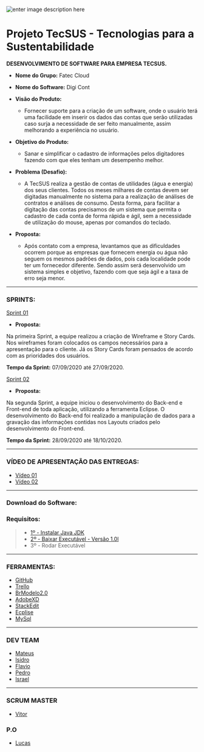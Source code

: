 ![enter image description here](https://github.com/assenvitor/ProjetoTecSUS/blob/master/Sprint%2001/Logo/DIGI%20CONT.png?raw=true%02)


# Projeto TecSUS - Tecnologias para a Sustentabilidade

**DESENVOLVIMENTO DE SOFTWARE PARA EMPRESA TECSUS.**

- **Nome do Grupo:** Fatec Cloud
- **Nome do Software:** Digi Cont
- **Visão do Produto:** 
   - Fornecer suporte para a criação de um software, onde o usuário terá uma facilidade em inserir os dados das contas que serão utilizadas caso surja a necessidade de ser feito manualmente, assim melhorando a experiência no usuário.
  
  
 - **Objetivo do Produto:** 
   - Sanar e simplificar o cadastro de informações pelos digitadores fazendo com que eles tenham um desempenho melhor.
  
- **Problema (Desafio):** 
	- A TecSUS realiza a gestão de contas de utilidades (água e energia) dos seus clientes. Todos os meses milhares de contas devem ser digitadas manualmente no sistema para a realização de análises de contratos e análises de consumo.
Desta forma, para facilitar a digitação das contas precisamos de um sistema que permita o cadastro de cada conta de forma rápida e ágil, sem a necessidade de utilização do mouse, apenas por comandos do teclado.

- **Proposta:**

	- Após contato com a empresa, levantamos que as dificuldades ocorrem porque as empresas que fornecem energia ou água não seguem os mesmos padrões de dados, pois cada localidade pode ter um fornecedor diferente. Sendo assim será desenvolvido um sistema simples e objetivo, fazendo com que seja ágil e a taxa de erro seja menor.
---

### SPRINTS:

[Sprint 01](https://github.com/assenvitor/ProjetoTecSUS/tree/master/Sprint%2001)

- **Proposta:**

Na primeira Sprint, a equipe realizou a criação de Wireframe e Story Cards. Nos wireframes foram colocados os campos necessários para a apresentação para o cliente. Já os Story Cards foram pensados de acordo com as prioridades dos usuários.

**Tempo da Sprint:** 07/09/2020 até 27/09/2020.

[Sprint 02](https://github.com/assenvitor/ProjetoTecSUS/tree/master/Sprint%2002)

- **Proposta:**

Na segunda Sprint, a equipe iniciou o desenvolvimento do Back-end e Front-end de toda aplicação, utilizando a ferramenta Eclipse. O desenvolvimento do Back-end foi realizado a manipulação de dados para a gravação das informações contidas nos Layouts criados pelo desenvolvimento do Front-end.

**Tempo da Sprint:** 28/09/2020 até 18/10/2020.

---

### VÍDEO DE APRESENTAÇÃO DAS ENTREGAS:

- [Vídeo 01](https://drive.google.com/file/d/15jyLiNlI4ROETPznqx-H09QlZZ691C35/view?usp=sharing)
- [Vídeo 02](https://drive.google.com/file/d/1yMGlzzZ68rYnkbwdPhe_jft0DxHuUz5P/view?usp=sharing)
---
### Download do Software:

### Requisitos:

     
   

>   - [1º - Instalar Java JDK](https://www.oracle.com/br/java/technologies/javase/javase-jdk8-downloads.html)
>   - [2º - Baixar Executável - Versão 1.0l](https://github.com/assenvitor/ProjetoTecSUS/raw/master/Sprint%2002/Execut%C3%A1vel/DigiCont.jar) 
>    - 3º - Rodar Executável
---
### FERRAMENTAS:
- [GitHub](https://github.com/assenvitor/ProjetoTecSUS)
- [Trello](https://trello.com)
- [BrModelo2.0](https://baixe.net/baixar/down4373.html)
- [AdobeXD](https://www.adobe.com/br/products/xd.html)
- [StackEdit]( https://stackedit.io/)
- [Ecplise](https://www.eclipse.org/downloads/)
- [MySql](https://www.mysql.com/)
---

### DEV TEAM
- [Mateus](https://github.com/mateuscamargo)
- [Isidro](https://github.com/Isidro013)
- [Flavio](https://github.com/flavioalepereira)
- [Pedro](https://github.com/pedrogarcia1910)
- [Israel](https://github.com/israelaguiar)
 ---
### SCRUM MASTER
- [Vitor](https://github.com/assenvitor)

### P.O
- [Lucas](https://github.com/LucasMonteiiroo)
<!--stackedit_data:
eyJoaXN0b3J5IjpbMTI3NDgzNTM0Myw3MzQ4MTAxMDUsNzcxNT
Y5NTIzLDI1NDA1MTgsLTI5NjgxNjQ2OCwtNzg0MTg5ODUwLC04
ODAyMDcxMjMsLTYxODM2NzI1NiwtMjAxMjIxNDU4NCw2Nzg3Mz
YzODQsOTE5ODUwMDM1LC0zNzQ0NTU2MjgsMTQxNjY5MzA2LDE3
MjE5MDI4OTUsMTk5NDUzMzY4NywtMTE0NTU1MzgwMywtMTEzNz
ExMTI0MSwxMjI4MDkxMTQwLC00MzMwOTY3MjEsODIwNjg0NTU5
XX0=
-->